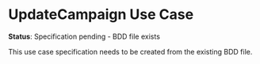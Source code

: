 # UpdateCampaign Use Case

**Status**: Specification pending - BDD file exists

This use case specification needs to be created from the existing BDD file.

